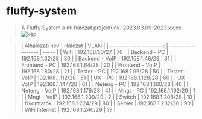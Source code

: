 # **fluffy-system**
>A Fluffy System a mi hálózat projektünk. 2023.03.09-2023.xx.xx
![kép](https://user-images.githubusercontent.com/90212127/224010262-06d1e826-d8a2-4ec7-a25c-a4cc0d320764.png)


>| Alhálózati név          | Hálózat            | VLAN  |
| ----------------------: | ------------------ | ----- |
| Wifi                    | 192.168.1.0/27     | 70    |
| Backend - PC            | 192.168.1.32/28    | 30    |
| Backend - VoIP          | 192.168.1.48/28    | 31    |
| Frontend - PC           | 192.168.1.64/28    | 20    |
| Frontend - VoIP         | 192.168.1.80/28    | 21    |
| Tester - PC             | 192.168.1.96/28    | 50    |
| Tester - VoIP           | 192.168.1.112/28   | 51    |
| UX - PC                 | 192.168.1.128/28   | 60    |
| UX - VoIP               | 192.168.1.144/28   | 61    |
| Neteng - PC             | 192.168.1.160/28   | 40    |
| Neteng - VoIP           | 192.168.1.176/28   | 41    |
| Mngt - PC               | 192.168.1.192/29   | 1     |
| Mngt - VoIP             | 192.168.1.200/29   | 2     |
| Switch                  | 192.168.1.208/28   | 10    |
| Nyomtatók               | 192.168.1.224/29   | 80    |
| Server                  | 192.168.1.232/30   | 90    |
| WiFi Internet           | 192.168.1.240/29   |  ??   |
